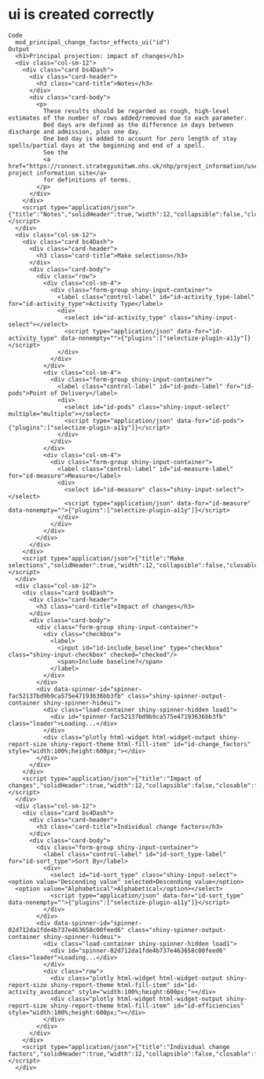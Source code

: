 # ui is created correctly

    Code
      mod_principal_change_factor_effects_ui("id")
    Output
      <h1>Principal projection: impact of changes</h1>
      <div class="col-sm-12">
        <div class="card bs4Dash">
          <div class="card-header">
            <h3 class="card-title">Notes</h3>
          </div>
          <div class="card-body">
            <p>
              These results should be regarded as rough, high-level estimates of the number of rows added/removed due to each parameter.
              Bed days are defined as the difference in days between discharge and admission, plus one day.
              One bed day is added to account for zero length of stay spells/partial days at the beginning and end of a spell.
              See the
              <a href="https://connect.strategyunitwm.nhs.uk/nhp/project_information/user_guide/glossary.html">model project information site</a>
              for definitions of terms.
            </p>
          </div>
        </div>
        <script type="application/json">{"title":"Notes","solidHeader":true,"width":12,"collapsible":false,"closable":false,"maximizable":false,"gradient":false}</script>
      </div>
      <div class="col-sm-12">
        <div class="card bs4Dash">
          <div class="card-header">
            <h3 class="card-title">Make selections</h3>
          </div>
          <div class="card-body">
            <div class="row">
              <div class="col-sm-4">
                <div class="form-group shiny-input-container">
                  <label class="control-label" id="id-activity_type-label" for="id-activity_type">Activity Type</label>
                  <div>
                    <select id="id-activity_type" class="shiny-input-select"></select>
                    <script type="application/json" data-for="id-activity_type" data-nonempty="">{"plugins":["selectize-plugin-a11y"]}</script>
                  </div>
                </div>
              </div>
              <div class="col-sm-4">
                <div class="form-group shiny-input-container">
                  <label class="control-label" id="id-pods-label" for="id-pods">Point of Delivery</label>
                  <div>
                    <select id="id-pods" class="shiny-input-select" multiple="multiple"></select>
                    <script type="application/json" data-for="id-pods">{"plugins":["selectize-plugin-a11y"]}</script>
                  </div>
                </div>
              </div>
              <div class="col-sm-4">
                <div class="form-group shiny-input-container">
                  <label class="control-label" id="id-measure-label" for="id-measure">Measure</label>
                  <div>
                    <select id="id-measure" class="shiny-input-select"></select>
                    <script type="application/json" data-for="id-measure" data-nonempty="">{"plugins":["selectize-plugin-a11y"]}</script>
                  </div>
                </div>
              </div>
            </div>
          </div>
        </div>
        <script type="application/json">{"title":"Make selections","solidHeader":true,"width":12,"collapsible":false,"closable":false,"maximizable":false,"gradient":false}</script>
      </div>
      <div class="col-sm-12">
        <div class="card bs4Dash">
          <div class="card-header">
            <h3 class="card-title">Impact of changes</h3>
          </div>
          <div class="card-body">
            <div class="form-group shiny-input-container">
              <div class="checkbox">
                <label>
                  <input id="id-include_baseline" type="checkbox" class="shiny-input-checkbox" checked="checked"/>
                  <span>Include baseline?</span>
                </label>
              </div>
            </div>
            <div data-spinner-id="spinner-fac52137bd9b9ca575e47193636bb3fb" class="shiny-spinner-output-container shiny-spinner-hideui">
              <div class="load-container shiny-spinner-hidden load1">
                <div id="spinner-fac52137bd9b9ca575e47193636bb3fb" class="loader">Loading...</div>
              </div>
              <div class="plotly html-widget html-widget-output shiny-report-size shiny-report-theme html-fill-item" id="id-change_factors" style="width:100%;height:600px;"></div>
            </div>
          </div>
        </div>
        <script type="application/json">{"title":"Impact of changes","solidHeader":true,"width":12,"collapsible":false,"closable":false,"maximizable":false,"gradient":false}</script>
      </div>
      <div class="col-sm-12">
        <div class="card bs4Dash">
          <div class="card-header">
            <h3 class="card-title">Individual change factors</h3>
          </div>
          <div class="card-body">
            <div class="form-group shiny-input-container">
              <label class="control-label" id="id-sort_type-label" for="id-sort_type">Sort By</label>
              <div>
                <select id="id-sort_type" class="shiny-input-select"><option value="Descending value" selected>Descending value</option>
      <option value="Alphabetical">Alphabetical</option></select>
                <script type="application/json" data-for="id-sort_type" data-nonempty="">{"plugins":["selectize-plugin-a11y"]}</script>
              </div>
            </div>
            <div data-spinner-id="spinner-02d712da1fde4b737e463658c00feed6" class="shiny-spinner-output-container shiny-spinner-hideui">
              <div class="load-container shiny-spinner-hidden load1">
                <div id="spinner-02d712da1fde4b737e463658c00feed6" class="loader">Loading...</div>
              </div>
              <div class="row">
                <div class="plotly html-widget html-widget-output shiny-report-size shiny-report-theme html-fill-item" id="id-activity_avoidance" style="width:100%;height:600px;"></div>
                <div class="plotly html-widget html-widget-output shiny-report-size shiny-report-theme html-fill-item" id="id-efficiencies" style="width:100%;height:600px;"></div>
              </div>
            </div>
          </div>
        </div>
        <script type="application/json">{"title":"Individual change factors","solidHeader":true,"width":12,"collapsible":false,"closable":false,"maximizable":false,"gradient":false}</script>
      </div>

